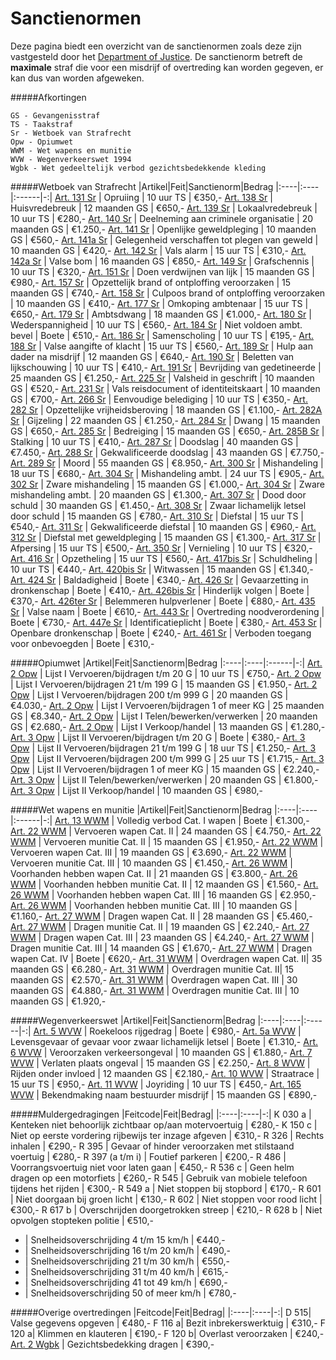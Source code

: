 # Sanctienormen

Deze pagina biedt een overzicht van de sanctienormen zoals deze zijn vastgesteld door het [Department of Justice](/Department%20of%20Justice/doj).
De sanctienorm betreft de __maximale__ straf die voor een misdrijf of overtreding kan worden gegeven, er kan dus van worden afgeweken. 

#####Afkortingen 
```
GS - Gevangenisstraf  
TS - Taakstraf  
Sr - Wetboek van Strafrecht  
Opw - Opiumwet  
WWM - Wet wapens en munitie  
WVW - Wegenverkeerswet 1994  
Wgbk - Wet gedeeltelijk verbod gezichtsbedekkende kleding
```  

#####Wetboek van Strafrecht
|Artikel|Feit|Sanctienorm|Bedrag
|:----|:----|:------|-:|
[Art. 131 Sr](../../Wetgeving/sr/#artikel-131-opruiing) | Opruiing | 10 uur TS | €350,-
[Art. 138 Sr](../../Wetgeving/sr/#artikel-138-huisvredebreuk) | Huisvredebreuk | 12 maanden GS | €650,-
[Art. 139 Sr](../../Wetgeving/sr/#artikel-139-lokaalvredebreuk) | Lokaalvredebreuk | 10 uur TS | €280,-
[Art. 140 Sr](../../Wetgeving/sr/#artikel-140-deelneming-aan-criminele-organisatie) | Deelneming aan criminele organisatie | 20 maanden GS | €1.250,-
[Art. 141 Sr](../../Wetgeving/sr/#artikel-141-openlijke-geweldpleging) | Openlijke geweldpleging | 10 maanden GS | €560,-
[Art. 141a Sr](../../Wetgeving/sr/#artikel-141a-gelegenheid-verschaffen-tot-plegen-van-geweld) | Gelegenheid verschaffen tot plegen van geweld | 10 maanden GS | €420,-
[Art. 142 Sr](../../Wetgeving/sr/#artikel-142-vals-alarm) | Vals alarm | 15 uur TS | €310,-
[Art. 142a Sr](../../Wetgeving/sr/#artikel-142a-valse-bom) | Valse bom | 16 maanden GS | €850,-
[Art. 149 Sr](../../Wetgeving/sr/#artikel-149-grafschennis) | Grafschennis | 10 uur TS | €320,-
[Art. 151 Sr](../../Wetgeving/sr/#artikel-151-doen-verdwijnen-van-lijk) | Doen verdwijnen van lijk | 15 maanden GS | €980,- 
[Art. 157 Sr](../../Wetgeving/sr/#artikel-157-opzettelijk-brank-of-ontploffing-veroorzaken) | Opzettelijk brand of ontploffing veroorzaken | 15 maanden GS | €740,- 
[Art. 158 Sr](../../Wetgeving/sr/#artikel-158-culpoos-brand-of-ontploffing-veroorzaken) | Culpoos brand of ontploffing veroorzaken | 10 maanden GS | €410,- 
[Art. 177 Sr](../../Wetgeving/sr/#artikel-177-omkoping-ambtenaar) | Omkoping ambtenaar | 15 uur TS | €650,-
[Art. 179 Sr](../../Wetgeving/sr/#artikel-179-ambtsdwang) | Ambtsdwang | 18 maanden GS | €1.000,- 
[Art. 180 Sr](../../Wetgeving/sr/#artikel-180-wederspannigheid) | Wederspannigheid | 10 uur TS | €560,- 
[Art. 184 Sr](../../Wetgeving/sr/#artikel-184-niet-voldoen-aan-ambtelijk-bevel) | Niet voldoen ambt. bevel | Boete | €510,-
[Art. 186 Sr](../../Wetgeving/sr/#artikel-186-samenscholing) | Samenscholing | 10 uur TS | €195,-
[Art. 188 Sr](../../Wetgeving/sr/#artikel-188-valse-aangifte-of-klacht) | Valse aangifte of klacht | 15 uur TS | €560,- 
[Art. 189 Sr](../../Wetgeving/sr/#artikel-189-hulp-aan-dader-na-misdrijf) | Hulp aan dader na misdrijf | 12 maanden GS | €640,-
[Art. 190 Sr](../../Wetgeving/sr/#artikel-190-beletten-van-lijkschouwing) | Beletten van lijkschouwing | 10 uur TS | €410,- 
[Art. 191 Sr](../../Wetgeving/sr/#artikel-191-bevrijding-van-gedetineerde) | Bevrijding van gedetineerde | 25 maanden GS | €1.250,-
[Art. 225 Sr](../../Wetgeving/sr/#artikel-225-valsheid-in-geschrift) | Valsheid in geschrift | 10 maanden GS | €520,-
[Art. 231 Sr](../../Wetgeving/sr/#artikel-231-vals-reisdocument-of-identiteitskaart) | Vals reisdocument of identiteitskaart | 10 maanden GS | €700,- 
[Art. 266 Sr](../../Wetgeving/sr/#artikel-266-eenvoudige-belediging) | Eenvoudige belediging | 10 uur TS | €350,-
[Art. 282 Sr](../../Wetgeving/sr/#artikel-282-opzettelijke-vrijheidsberoving) | Opzettelijke vrijheidsberoving | 18 maanden GS | €1.100,-
[Art. 282A Sr](../../Wetgeving/sr/#artikel-282A-gijzeling) | Gijzeling | 22 maanden GS | €1.250,- 
[Art. 284 Sr](../../Wetgeving/sr/#artikel-284-dwang) | Dwang | 15 maanden GS | €650,-
[Art. 285 Sr](../../Wetgeving/sr/#artikel-285-bedreiging-met-ernstig-misdrijf) | Bedreiging | 15 maanden GS | €650,-
[Art. 285B Sr](../../Wetgeving/sr/#artikel-285B-staling) | Stalking | 10 uur TS | €410,-
[Art. 287 Sr](../../Wetgeving/sr/#artikel-287-doodslag) | Doodslag | 40 maanden GS | €7.450,-
[Art. 288 Sr](../../Wetgeving/sr/#artikel-288-gekwalificeerde-doodslag) | Gekwalificeerde doodslag | 43 maanden GS | €7.750,-
[Art. 289 Sr](../../Wetgeving/sr/#artikel-289-moord) | Moord | 55 maanden GS | €8.950,-
[Art. 300 Sr](../../Wetgeving/sr/#artikel-300-mishandeling) | Mishandeling | 18 uur TS | €680,-
[Art. 304 Sr](../../Wetgeving/sr/#artikel-304-strafverzwarende-omstandigheden) | Mishandeling ambt. | 24 uur TS | €905,-
[Art. 302 Sr](../../Wetgeving/sr/#artikel-302-zware-mishandeling) | Zware mishandeling | 15 maanden GS | €1.000,-
[Art. 304 Sr](../../Wetgeving/sr/#artikel-304-strafverzwarende-omstandigheden) | Zware mishandeling ambt. | 20 maanden GS | €1.300,-
[Art. 307 Sr](../../Wetgeving/sr/#artikel-307-dood-door-schuld) | Dood door schuld | 30 maanden GS | €1.450,- 
[Art. 308 Sr](../../Wetgeving/sr/#artikel-308-zwaar-lichamelijk-letsel-door-schuld) | Zwaar lichamelijk letsel door schuld | 15 maanden GS | €780,-
[Art. 310 Sr](../../Wetgeving/sr/#artikel-310-diefstal) | Diefstal | 15 uur TS | €540,-
[Art. 311 Sr](../../Wetgeving/sr/#artikel-311-gekwalificeerde-diefstal) | Gekwalificeerde diefstal | 10 maanden GS | €960,-
[Art. 312 Sr](../../Wetgeving/sr/#artikel-312-diefstal-met-geweldpleging) | Diefstal met geweldpleging | 15 maanden GS | €1.300,-
[Art. 317 Sr](../../Wetgeving/sr/#artikel-317-afpersing) | Afpersing | 15 uur TS | €500,-
[Art. 350 Sr](../../Wetgeving/sr/#artikel-350-beschadiging-goederendieren) | Vernieling | 10 uur TS | €320,- 
[Art. 416 Sr](../../Wetgeving/sr/#artikel-416-opzetheling) | Opzetheling | 15 uur TS | €560,-
[Art. 417bis Sr](../../Wetgeving/sr/#artikel-417bis-schuldheling) | Schuldheling | 10 uur TS | €440,-
[Art. 420bis Sr](../../Wetgeving/sr/#artikel-420bis-witwassen) | Witwassen | 15 maanden GS | €1.340,-
[Art. 424 Sr](../../Wetgeving/sr/#artikel-424-straatschenderij) | Baldadigheid | Boete | €340,- 
[Art. 426 Sr](../../Wetgeving/sr/#artikel-426-gevaarzetting-in-dronkenschap) | Gevaarzetting in dronkenschap | Boete | €410,-
[Art. 426bis Sr](../../Wetgeving/sr/#artikel-426bis-hinderlijk-volgen) | Hinderlijk volgen | Boete | €370,- 
[Art. 426ter Sr](../../Wetgeving/sr/#artikel-426ter-belemmeren-hulpverlener) | Belemmeren hulpverlener | Boete | €880,- 
[Art. 435 Sr](../../Wetgeving/sr/#artikel-435-valse-naam) | Valse naam | Boete | €610,- 
[Art. 443 Sr](../../Wetgeving/sr/#artikel-443-overtreding-noodverordening) | Overtreding noodverordening | Boete | €730,- 
[Art. 447e Sr](../../Wetgeving/sr/#artikel-447e-identificatieplicht) | Identificatieplicht | Boete | €380,-
[Art. 453 Sr](../../Wetgeving/sr/#artikel-453-openbare-dronkenschap) | Openbare dronkenschap | Boete | €240,- 
[Art. 461 Sr](../../Wetgeving/sr/#artikel-461-verboden-toegang-voor-onbevoegden) | Verboden toegang voor onbevoegden | Boete | €310,- 

#####Opiumwet
|Artikel|Feit|Sanctienorm|Bedrag
|:----|:----|:------|-:|
[Art. 2 Opw](../../Wetgeving/opw/#artikel-2-verbodsbepaling-lijst-i) | Lijst I Vervoeren/bijdragen t/m 20 G | 10 uur TS | €750,-
[Art. 2 Opw](../../Wetgeving/opw/#artikel-2-verbodsbepaling-lijst-i) | Lijst I Vervoeren/bijdragen 21 t/m 199 G | 15 maanden GS | €1.950,-
[Art. 2 Opw](../../Wetgeving/opw/#artikel-2-verbodsbepaling-lijst-i) | Lijst I Vervoeren/bijdragen 200 t/m 999 G | 20 maanden GS | €4.030,-
[Art. 2 Opw](../../Wetgeving/opw/#artikel-2-verbodsbepaling-lijst-i) | Lijst I Vervoeren/bijdragen 1 of meer KG | 25 maanden GS | €8.340,-
[Art. 2 Opw](../../Wetgeving/opw/#artikel-2-verbodsbepaling-lijst-i) | Lijst I Telen/bewerken/verwerken | 20 maanden GS | €2.680,-
[Art. 2 Opw](../../Wetgeving/opw/#artikel-2-verbodsbepaling-lijst-i) | Lijst I Verkoop/handel | 13 maanden GS | €1.280,-
[Art. 3 Opw](../../Wetgeving/opw/#artikel-3-verbodsbepaling-lijst-ii) | Lijst II Vervoeren/bijdragen t/m 20 G | Boete | €380,-
[Art. 3 Opw](../../Wetgeving/opw/#artikel-3-verbodsbepaling-lijst-ii) | Lijst II Vervoeren/bijdragen 21 t/m 199 G | 18 uur TS | €1.250,-
[Art. 3 Opw](../../Wetgeving/opw/#artikel-3-verbodsbepaling-lijst-ii) | Lijst II Vervoeren/bijdragen 200 t/m 999 G | 25 uur TS | €1.715,-
[Art. 3 Opw](../../Wetgeving/opw/#artikel-3-verbodsbepaling-lijst-ii) | Lijst II Vervoeren/bijdragen 1 of meer KG | 15 maanden GS | €2.240,-
[Art. 3 Opw](../../Wetgeving/opw/#artikel-3-verbodsbepaling-lijst-ii) | Lijst II Telen/bewerken/verwerken | 20 maanden GS | €1.800,-
[Art. 3 Opw](../../Wetgeving/opw/#artikel-3-verbodsbepaling-lijst-ii) | Lijst II Verkoop/handel | 10 maanden GS | €980,-

#####Wet wapens en munitie
|Artikel|Feit|Sanctienorm|Bedrag
|:----|:----|:------|-:|
[Art. 13 WWM](../../Wetgeving/wwm/#artikel-13-categorie-i) | Volledig verbod Cat. I wapen | Boete | €1.300,-
[Art. 22 WWM](../../Wetgeving/wwm/#artikel-22-vervoer-categorie-ii-en-iii) | Vervoeren wapen Cat. II | 24 maanden GS | €4.750,-
[Art. 22 WWM](../../Wetgeving/wwm/#artikel-22-vervoer-categorie-ii-en-iii) | Vervoeren munitie Cat. II | 15 maanden GS | €1.950,-
[Art. 22 WWM](../../Wetgeving/wwm/#artikel-22-vervoer-categorie-ii-en-iii) | Vervoeren wapen Cat. III | 19 maanden GS | €3.690,-
[Art. 22 WWM](../../Wetgeving/wwm/#artikel-22-vervoer-categorie-ii-en-iii) | Vervoeren munitie Cat. III | 10 maanden GS | €1.450,-
[Art. 26 WWM](../../Wetgeving/wwm/#artikel-26-voorhanden-hebben-categorie-ii-en-iii) | Voorhanden hebben wapen Cat. II | 21 maanden GS | €3.800,-
[Art. 26 WWM](../../Wetgeving/wwm/#artikel-26-voorhanden-hebben-categorie-ii-en-iii) | Voorhanden hebben munitie Cat. II | 12 maanden GS | €1.560,-
[Art. 26 WWM](../../Wetgeving/wwm/#artikel-26-voorhanden-hebben-categorie-ii-en-iii) | Voorhanden hebben wapen Cat. III | 16 maanden GS | €2.950,-
[Art. 26 WWM](../../Wetgeving/wwm/#artikel-26-voorhanden-hebben-categorie-ii-en-iii) | Voorhanden hebben munitie Cat. III | 10 maanden GS | €1.160,-
[Art. 27 WWM](../../Wetgeving/wwm/#artikel-27-dragen-categorie-ii-iii-en-iv) | Dragen wapen Cat. II | 28 maanden GS | €5.460,-
[Art. 27 WWM](../../Wetgeving/wwm/#artikel-27-dragen-categorie-ii-iii-en-iv) | Dragen munitie Cat. II | 19 maanden GS | €2.240,-
[Art. 27 WWM](../../Wetgeving/wwm/#artikel-27-dragen-categorie-ii-iii-en-iv) | Dragen wapen Cat. III | 23 maanden GS | €4.240,-
[Art. 27 WWM](../../Wetgeving/wwm/#artikel-27-dragen-categorie-ii-iii-en-iv) | Dragen munitie Cat. III | 14 maanden GS | €1.670,-
[Art. 27 WWM](../../Wetgeving/wwm/#artikel-27-dragen-categorie-ii-iii-en-iv) | Dragen wapen Cat. IV | Boete | €620,-
[Art. 31 WWM](../../Wetgeving/wwm/#artikel-31-overdragen-categorie-ii-en-iii) | Overdragen wapen Cat. II| 35 maanden GS | €6.280,-
[Art. 31 WWM](../../Wetgeving/wwm/#artikel-31-overdragen-categorie-ii-en-iii) | Overdragen munitie Cat. II| 15 maanden GS | €2.570,-
[Art. 31 WWM](../../Wetgeving/wwm/#artikel-31-overdragen-categorie-ii-en-iii) | Overdragen wapen Cat. III | 30 maanden GS | €4.880,-
[Art. 31 WWM](../../Wetgeving/wwm/#artikel-31-overdragen-categorie-ii-en-iii) | Overdragen munitie Cat. III | 10 maanden GS | €1.920,-

#####Wegenverkeerswet
|Artikel|Feit|Sanctienorm|Bedrag
|:----|:----|:------|-:|
[Art. 5 WVW](../../Wetgeving/wvw/#artikel-5-gevaarhinder) | Roekeloos rijgedrag | Boete | €980,-
[Art. 5a WVW](../../Wetgeving/wvw/#artikel-5a-levensgevaar-of-gevaar-voor-zwaar-lichamelijk-letsel) | Levensgevaar of gevaar voor zwaar lichamelijk letsel | Boete | €1.310,-
[Art. 6 WVW](../../Wetgeving/wvw/#artikel-6-veroorzaken-verkeersongeval) | Veroorzaken verkeersongeval | 10 maanden GS | €1.880,-
[Art. 7 WVW](../../Wetgeving/wvw/#artikel-7-verlaten-plaats-ongeval) | Verlaten plaats ongeval | 15 maanden GS | €2.250,-
[Art. 8 WVW](../../Wetgeving/wvw/#artikel-8-besturen-onder-invloed) | Rijden onder invloed | 12 maanden GS | €2.180,-
[Art. 10 WVW](../../Wetgeving/wvw/#artikel-10-wedstrijdverbod) | Straatrace | 15 uur TS | €950,-
[Art. 11 WVW](../../Wetgeving/wvw/#artikel-11-joyriding) | Joyriding | 10 uur TS | €450,-
[Art. 165 WVW](../../Wetgeving/wvw/#artikel-165-bekendmaking-naam-bestuurder) | Bekendmaking naam bestuurder misdrijf | 15 maanden GS | €890,-

#####Muldergedragingen
|Feitcode|Feit|Bedrag|
|:----|:----|-:|
K 030 a | Kenteken niet behoorlijk zichtbaar op/aan motervoertuig | €280,-
K 150 c | Niet op eerste vordering rijbewijs ter inzage afgeven | €310,-
R 326 | Rechts inhalen | €290,-
R 395 | Gevaar of hinder veroorzaken met stilstaand voertuig | €280,-
R 397 (a t/m i) | Foutief parkeren | €200,-
R 486 | Voorrangsvoertuig niet voor laten gaan | €450,-
R 536 c | Geen helm dragen op een motorfiets | €260,-
R 545 | Gebruik van mobiele telefoon tijdens het rijden | €300,-
R 549 a | Niet stoppen bij stopbord | €170,-
R 601 | Niet doorgaan bij groen licht | €130,-
R 602 | Niet stoppen voor rood licht | €300,- 
R 617 b | Overschrijden doorgetrokken streep | €210,-
R 628 b | Niet opvolgen stopteken politie | €510,-
- | Snelheidsoverschrijding 4 t/m 15 km/h | €440,-
- | Snelheidsoverschrijding 16 t/m 20 km/h | €490,-
- | Snelheidsoverschrijding 21 t/m 30 km/h | €550,-
- | Snelheidsoverschrijding 31 t/m 40 km/h | €615,-
- | Snelheidsoverschrijding 41 tot 49 km/h | €690,-
- | Snelheidsoverschrijding 50 of meer km/h | €780,-

#####Overige overtredingen
|Feitcode|Feit|Bedrag|
|:----|:----|-:|
D 515| Valse gegevens opgeven | €480,-
F 116 a| Bezit inbrekerswerktuig | €310,-
F 120 a| Klimmen en klauteren | €190,-
F 120 b| Overlast veroorzaken | €240,-
[Art. 2 Wgbk](../../Wetgeving/Overig/wgvgk/#artikel-1) | Gezichtsbedekking dragen | €390,-
